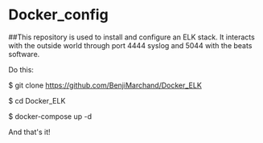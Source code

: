 # Docker_config

##This repository is used to install and configure an ELK stack. It interacts with the outside world through port 4444 syslog and 5044 with the beats software.

Do this:

$ git clone https://github.com/BenjiMarchand/Docker_ELK

$ cd Docker_ELK 

$ docker-compose up -d

And that's it!
